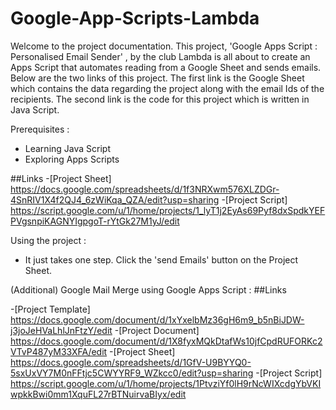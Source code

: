 # Google-App-Scripts-Lambda

Welcome to the project documentation.
This project, 'Google Apps Script : Personalised Email Sender' , by the club Lambda is all about to create an Apps Script that automates reading from a Google Sheet and sends emails. Below are the two links of this project. The first link is the Google Sheet which contains the data regarding the project along with the email Ids of the recipients. The second link is the code for this project which is written in Java Script.

Prerequisites :
- Learning Java Script
- Exploring Apps Scripts

##Links
-[Project Sheet] https://docs.google.com/spreadsheets/d/1f3NRXwm576XLZDGr-4SnRIV1X4f2QJ4_6zWiKqa_QZA/edit?usp=sharing
-[Project Script] https://script.google.com/u/1/home/projects/1_lyT1j2EyAs69Pyf8dxSpdkYEFPVgsnpiKAGNYIgpgoT-rYtGk27M1yJ/edit

Using the project :
- It just takes one step. Click the 'send Emails' button on the Project Sheet. 


(Additional) Google Mail Merge using Google Apps Script :
##Links

-[Project Template] https://docs.google.com/document/d/1xYxelbMz36gH6m9_b5nBiJDW-j3joJeHVaLhlJnFtzY/edit
-[Project Document] https://docs.google.com/document/d/1X8fyxMQkDtafWs10jfCpdRUFORKc2VTvP487yM33XFA/edit
-[Project Sheet] https://docs.google.com/spreadsheets/d/1GfV-U9BYYQ0-5sxUxVY7M0nFFtjc5CWYYRF9_WZkcc0/edit?usp=sharing
-[Project Script] https://script.google.com/u/1/home/projects/1PtvziYf0lH9rNcWIXcdgYbVKIwpkkBwi0mm1XquFL27rBTNuirvaBIyx/edit
